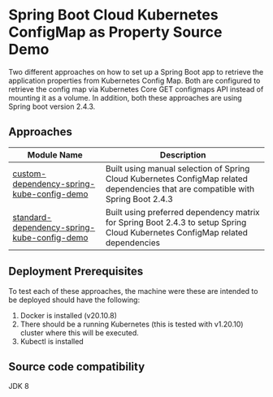 # Spring Boot Cloud Kubernetes ConfigMap as Property Source Demo

Two different approaches on how to set up a Spring Boot app to retrieve the application
properties from Kubernetes Config Map. Both are configured to retrieve the config map via
Kubernetes Core GET configmaps API instead of mounting it as a volume. In addition, both 
these approaches are using Spring boot version 2.4.3.

## Approaches

Module Name|Description|
-----------|-----------|
[custom-dependency-spring-kube-config-demo](custom-dependency-spring-kube-config-demo/)|Built using manual selection of Spring Cloud Kubernetes ConfigMap related dependencies that are compatible with Spring Boot 2.4.3|
[standard-dependency-spring-kube-config-demo](standard-dependency-spring-kube-config-demo/)|Built using preferred dependency matrix for Spring Boot 2.4.3 to setup Spring Cloud Kubernetes ConfigMap related dependencies|


## Deployment Prerequisites

To test each of these approaches, the machine were these are intended to be deployed should have the following:

1. Docker is installed (v20.10.8)
2. There should be a running Kubernetes (this is tested with v1.20.10) cluster where this will be executed.
3. Kubectl is installed
   
## Source code compatibility
JDK 8